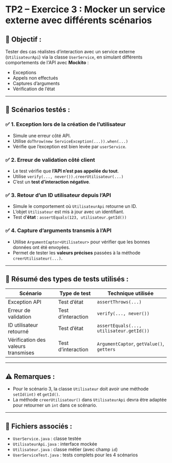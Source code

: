 # TP2 – Exercice 3 : Mocker un service externe avec différents scénarios

## 🎯 Objectif :
Tester des cas réalistes d’interaction avec un service externe (`UtilisateurApi`) via la classe `UserService`, en simulant différents comportements de l'API avec **Mockito** :
- Exceptions
- Appels non effectués
- Captures d’arguments
- Vérification de l’état

---

## 🧪 Scénarios testés :

### ✅ 1. Exception lors de la création de l’utilisateur
- Simule une erreur côté API.
- Utilise `doThrow(new ServiceException(...)).when(...)`
- Vérifie que l’exception est bien levée par `userService`.

### ✅ 2. Erreur de validation côté client
- Le test vérifie que **l’API n’est pas appelée du tout**.
- Utilise `verify(..., never()).creerUtilisateur(...)`
- C’est un **test d’interaction négative**.

### ✅ 3. Retour d’un ID utilisateur depuis l’API
- Simule le comportement où `UtilisateurApi` retourne un ID.
- L’objet `Utilisateur` est mis à jour avec un identifiant.
- Test d’**état** : `assertEquals(123, utilisateur.getId())`

### ✅ 4. Capture d’arguments transmis à l’API
- Utilise `ArgumentCaptor<Utilisateur>` pour vérifier que les bonnes données ont été envoyées.
- Permet de tester les **valeurs précises** passées à la méthode `creerUtilisateur(...)`.

---

## 🧠 Résumé des types de tests utilisés :

| Scénario                             | Type de test      | Technique utilisée                        |
|-------------------------------------|-------------------|-------------------------------------------|
| Exception API                       | Test d’état       | `assertThrows(...)`                       |
| Erreur de validation                | Test d’interaction| `verify(..., never())`                    |
| ID utilisateur retourné             | Test d’état       | `assertEquals(..., utilisateur.getId())`  |
| Vérification des valeurs transmises | Test d’interaction| `ArgumentCaptor`, `getValue()`, `getters` |

---

## ⚠️ Remarques :
- Pour le scénario 3, la classe `Utilisateur` doit avoir une méthode `setId(int)` et `getId()`.
- La méthode `creerUtilisateur()` dans `UtilisateurApi` devra être adaptée pour retourner un `int` dans ce scénario.

---

## 📁 Fichiers associés :
- `UserService.java` : classe testée
- `UtilisateurApi.java` : interface mockée
- `Utilisateur.java` : classe métier (avec champ `id`)
- `UserServiceTest.java` : tests complets pour les 4 scénarios
